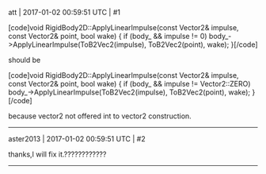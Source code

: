 att | 2017-01-02 00:59:51 UTC | #1

[code]void RigidBody2D::ApplyLinearImpulse(const Vector2& impulse, const Vector2& point, bool wake)
{
    if (body_ && impulse != 0)
        body_->ApplyLinearImpulse(ToB2Vec2(impulse), ToB2Vec2(point), wake);
}[/code]

should be

[code]void RigidBody2D::ApplyLinearImpulse(const Vector2& impulse, const Vector2& point, bool wake)
{
    if (body_ && impulse != Vector2::ZERO)
        body_->ApplyLinearImpulse(ToB2Vec2(impulse), ToB2Vec2(point), wake);
}[/code]

because vector2 not offered int to vector2 construction.

-------------------------

aster2013 | 2017-01-02 00:59:51 UTC | #2

thanks,I will fix it.????????????

-------------------------

